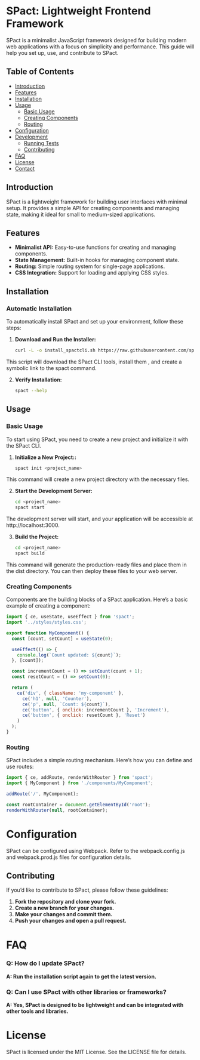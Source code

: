 # SPact: Lightweight Frontend Framework

SPact is a minimalist JavaScript framework designed for building modern web applications with a focus on simplicity and performance. This guide will help you set up, use, and contribute to SPact.

## Table of Contents

- [Introduction](#introduction)
- [Features](#features)
- [Installation](#installation)
- [Usage](#usage)
  - [Basic Usage](#basic-usage)
  - [Creating Components](#creating-components)
  - [Routing](#routing)
- [Configuration](#configuration)
- [Development](#development)
  - [Running Tests](#running-tests)
  - [Contributing](#contributing)
- [FAQ](#faq)
- [License](#license)
- [Contact](#contact)

## Introduction

SPact is a lightweight framework for building user interfaces with minimal setup. It provides a simple API for creating components and managing state, making it ideal for small to medium-sized applications.

## Features

- **Minimalist API:** Easy-to-use functions for creating and managing components.
- **State Management:** Built-in hooks for managing component state.
- **Routing:** Simple routing system for single-page applications.
- **CSS Integration:** Support for loading and applying CSS styles.

## Installation

### Automatic Installation

To automatically install SPact and set up your environment, follow these steps:

1. **Download and Run the Installer:**

   ```bash
   curl -L -o install_spactcli.sh https://raw.githubusercontent.com/sprdgx/spactCli/main/install_spactcli.sh
   ```

This script will download the SPact CLI tools, install them , and create a symbolic link to the spact command.

2. **Verify Installation:**

   ```bash
   spact --help
   ```

## Usage

### Basic Usage

To start using SPact, you need to create a new project and initialize it with the SPact CLI.


1. **Initialize a New Project::**

   ```bash
   spact init <project_name>
   ```

This command will create a new project directory with the necessary files.


2. **Start the Development Server:**

   ```bash
   cd <project_name>
   spact start
   ```

The development server will start, and your application will be accessible at http://localhost:3000.

3. **Build the Project:**

   ```bash
   cd <project_name>
   spact build
   ```

This command will generate the production-ready files and place them in the dist directory. You can then deploy these files to your web server.

### Creating Components

Components are the building blocks of a SPact application. Here’s a basic example of creating a component:


   ```js
   import { ce, useState, useEffect } from 'spact';
   import '../styles/styles.css';
   
   export function MyComponent() {
     const [count, setCount] = useState(0);
   
     useEffect(() => {
       console.log(`Count updated: ${count}`);
     }, [count]);
   
     const incrementCount = () => setCount(count + 1);
     const resetCount = () => setCount(0);
   
     return (
       ce('div', { className: 'my-component' },
         ce('h1', null, 'Counter'),
         ce('p', null, `Count: ${count}`),
         ce('button', { onclick: incrementCount }, 'Increment'),
         ce('button', { onclick: resetCount }, 'Reset')
       )
     );
   }

   ```

### Routing

SPact includes a simple routing mechanism. Here’s how you can define and use routes:


   ```js
import { ce, addRoute, renderWithRouter } from 'spact';
import { MyComponent } from './components/MyComponent';

addRoute('/', MyComponent);

const rootContainer = document.getElementById('root');
renderWithRouter(null, rootContainer);
   ```

# Configuration
SPact can be configured using Webpack. Refer to the webpack.config.js and webpack.prod.js files for configuration details.

## Contributing

If you’d like to contribute to SPact, please follow these guidelines:

1. **Fork the repository and clone your fork.**
2. **Create a new branch for your changes.**
3. **Make your changes and commit them.**
4. **Push your changes and open a pull request.**

# FAQ

### Q: How do I update SPact?

   **A: Run the installation script again to get the latest version.**

### Q: Can I use SPact with other libraries or frameworks?

**A: Yes, SPact is designed to be lightweight and can be integrated with other tools and libraries.**

# License
SPact is licensed under the MIT License. See the LICENSE file for details.



